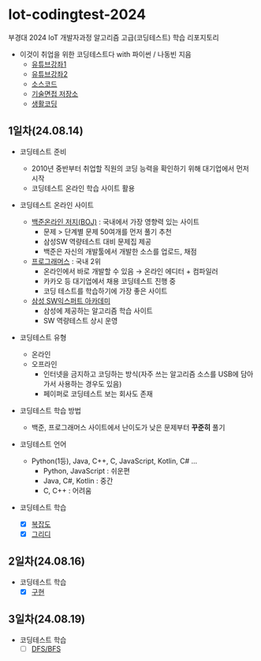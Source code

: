 # Iot-codingtest-2024
부경대 2024 IoT 개발자과정 알고리즘 고급(코딩테스트) 학습 리포지토리

- 이것이 취업을 위한 코딩테스트다 with 파이썬 / 나동빈 지음
    - [유튜브강좌1](https://www.youtube.com/watch?v=Mf0pYO8VAZk&list=PLVsNizTWUw7H9_of5YCB0FmsSc-K44y81)
    - [유튜브강좌2](https://www.youtube.com/watch?v=m-9pAwq1o3w&list=PLRx0vPvlEmdAghTr5mXQxGpHjWqSz0dgC)
    - [소스코드](https://github.com/ndb796/python-for-coding-test)
    - [기술면접 저장소](https://github.com/JaeYeopHan/Interview_Question_for_Beginner)
    - [생활코딩](https://opentutorials.org/)

## 1일차(24.08.14)
- 코딩테스트 준비
    - 2010년 중반부터 취업할 직원의 코딩 능력을 확인하기 위해 대기업에서 먼저 시작
    - 코딩테스트 온라인 학습 사이트 활용

- 코딩테스트 온라인 사이트
    - [백준온라인 저지(BOJ)](https://www.acmicpc.net/) : 국내에서 가장 영향력 있는 사이트
        - 문제 > 단계별 문제 50여개를 먼저 풀기 추천
        - 삼성SW 역량테스트 대비 문제집 제공
        - 백준은 자신의 개발툴에서 개발한 소스를 업로드, 채점
    - [프로그래머스](https://school.programmers.co.kr/learn/challenges?order=recent) : 국내 2위
        - 온라인에서 바로 개발할 수 있음 &rarr; 온라인 에디터 + 컴파일러
        - 카카오 등 대기업에서 채용 코딩테스트 진행 중
        - 코딩 테스트를 학습하기에 가장 좋은 사이트
    - [삼성 SW익스퍼트 아카데미](https://swexpertacademy.com/main/main.do)
        - 삼성에 제공하는 알고리즘 학습 사이트
        - SW 역량테스트 상시 운영

- 코딩테스트 유형
    - 온라인
    - 오프라인
        - 인터넷을 금지하고 코딩하는 방식(자주 쓰는 알고리즘 소스를 USB에 담아가서 사용하는 경우도 있음)
        - 페이퍼로 코딩테스트 보는 회사도 존재

- 코딩테스트 학습 방법
    - 백준, 프로그래머스 사이트에서 난이도가 낮은 문제부터 **꾸준히** 풀기

- 코딩테스트 언어
    - Python(1등), Java, C++, C, JavaScript, Kotlin, C# ...
        - Python, JavaScript : 쉬운편
        - Java, C#, Kotlin : 중간
        - C, C++ : 어려움

- 코딩테스트 학습
    - [x] [복잡도](https://github.com/HyungJuu/Iot-codingtest-2024/blob/main/day01/ct001_complexity.ipynb)
    - [x] [그리디](https://github.com/HyungJuu/Iot-codingtest-2024/blob/main/day01/ct002_greedy.ipynb)

## 2일차(24.08.16)
- 코딩테스트 학습
    - [x] [구현](https://github.com/HyungJuu/Iot-codingtest-2024/blob/main/day02/ct003_implement.ipynb)

## 3일차(24.08.19)
- 코딩테스트 학습
    - [ ] [DFS/BFS](https://github.com/HyungJuu/Iot-codingtest-2024/blob/main/day03/ct004_dfs_bfs.ipynb)